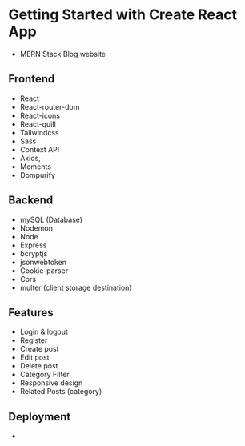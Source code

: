# Getting Started with Create React App

- MERN Stack Blog website

## Frontend

- React
- React-router-dom
- React-icons
- React-quill
- Tailwindcss
- Sass
- Context API
- Axios,
- Moments
- Dompurify

## Backend

- mySQL (Database)
- Nodemon
- Node
- Express
- bcryptjs
- jsonwebtoken
- Cookie-parser
- Cors
- multer (client storage destination)

## Features

- Login & logout
- Register
- Create post
- Edit post
- Delete post
- Category Filter
- Responsive design
- Related Posts (category)

## Deployment

-
